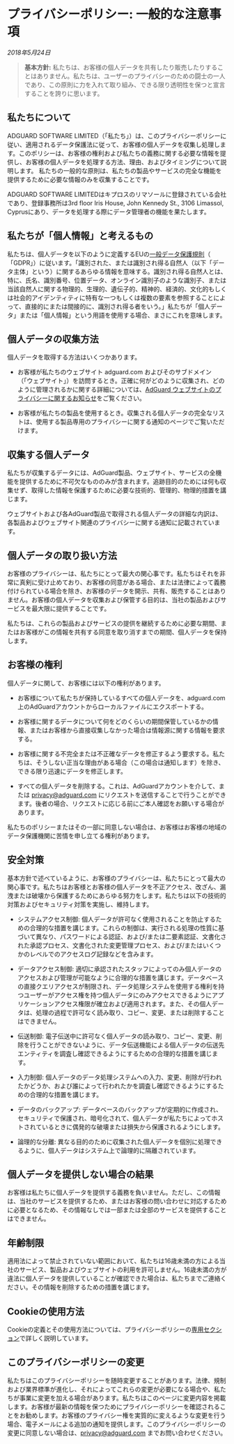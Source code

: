 # プライバシーポリシー: 一般的な注意事項
*2018年5月24日*

> **基本方針:** 私たちは、お客様の個人データを共有したり販売したりすることはありません。私たちは、ユーザーのプライバシーのための闘士の一人であり、この原則に力を入れて取り組み、できる限り透明性を保つと宣言することを誇りに思います。

## 私たちについて

ADGUARD SOFTWARE LIMITED（「私たち」）は、このプライバシーポリシーに従い、適用されるデータ保護法に従って、お客様の個人データを収集し処理します。このポリシーは、お客様の権利および私たちの義務に関する必要な情報を提供し、お客様の個人データを処理する方法、理由、およびタイミングについて説明します。
私たちの一般的な原則は、私たちの製品やサービスの完全な機能を提供するために必要な情報のみを収集することです。

ADGUARD SOFTWARE LIMITEDはキプロスのリマソールに登録されている会社であり、登録事務所は3rd floor Iris House, John Kennedy St., 3106 Limassol, Cyprusにあり、データを処理する際にデータ管理者の機能を果たします。

## 私たちが「個人情報」と考えるもの

私たちは、個人データを以下のように定義するEUの[一般データ保護規則](http://eur-lex.europa.eu/legal-content/EN/TXT/PDF/?uri=CELEX:32016R0679&from=EN)（ 「GDPR」）に従います。「識別された、または識別され得る自然人（以下「データ主体」という）に関するあらゆる情報を意味する。識別され得る自然人とは、特に、氏名、識別番号、位置データ、オンライン識別子のような識別子、または当該自然人に関する物理的、生理的、遺伝子的、精神的、経済的、文化的もしくは社会的アイデンティティに特有な一つもしくは複数の要素を参照することによって、直接的にまたは間接的に、識別され得る者をいう。」私たちが「個人データ」または「個人情報」という用語を使用する場合、まさにこれを意味します。

## 個人データの収集方法

個人データを取得する方法はいくつかあります。

* お客様が私たちのウェブサイト adguard.com およびそのサブドメイン（「ウェブサイト」）を訪問するとき。正確に何がどのように収集され、どのように管理されるかに関する詳細については、[AdGuard ウェブサイトのプライバシーに関するお知らせ](https://adguard.com/privacy/website.html)をご覧ください。

* お客様が私たちの製品を使用するとき。収集される個人データの完全なリストは、使用する製品専用のプライバシーに関する通知のページでご覧いただけます。

## 収集する個人データ

私たちが収集するデータには、AdGuard製品、ウェブサイト、サービスの全機能を提供するために不可欠なもののみが含まれます。追跡目的のためには何も収集せず、取得した情報を保護するために必要な技術的、管理的、物理的措置を講じます。

ウェブサイトおよび各AdGuard製品で取得される個人データの詳細な内訳は、各製品およびウェブサイト関連のプライバシーに関する通知に記載されています。

## 個人データの取り扱い方法

お客様のプライバシーは、私たちにとって最大の関心事です。私たちはそれを非常に真剣に受け止めており、お客様の同意がある場合、または法律によって義務付けられている場合を除き、お客様のデータを開示、共有、販売することはありません。お客様の個人データを収集および保管する目的は、当社の製品およびサービスを最大限に提供することです。

私たちは、これらの製品およびサービスの提供を継続するために必要な期間、またはお客様がこの情報を共有する同意を取り消すまでの期間、個人データを保持します。

## お客様の権利

個人データに関して、お客様には以下の権利があります。

* お客様について私たちが保持しているすべての個人データを、adguard.com 上のAdGuardアカウントからローカルファイルにエクスポートする。

* お客様に関するデータについて何をどのくらいの期間保管しているかの情報、またはお客様から直接収集しなかった場合は情報源に関する情報を要求する。

* お客様に関する不完全または不正確なデータを修正するよう要求する。私たちは、そうしない正当な理由がある場合（この場合は通知します）を除き、できる限り迅速にデータを修正します。

* すべての個人データを削除する。これは、AdGuardアカウントを介して、または privacy@adguard.com にリクエストを送信することで行うことができます。後者の場合、リクエストに応じる前にご本人確認をお願いする場合があります。

私たちのポリシーまたはその一部に同意しない場合は、お客様はお客様の地域のデータ保護機関に苦情を申し立てる権利があります。

## 安全対策

基本方針で述べているように、お客様のプライバシーは、私たちにとって最大の関心事です。私たちはお客様とお客様の個人データを不正アクセス、改ざん、漏洩または破壊から保護するためにあらゆる努力をします。私たちは以下の技術的対策およびセキュリティ対策を実施し、維持します。

* システムアクセス制御: 個人データが許可なく使用されることを防止するための合理的な措置を講じます。これらの制御は、実行される処理の性質に基づいて異なり、パスワードによる認証、および/または二要素認証、文書化された承認プロセス、文書化された変更管理プロセス、および/またはいくつかのレベルでのアクセスログ記録などを含みます。

* データアクセス制御: 適切に承認されたスタッフによってのみ個人データのアクセスおよび管理が可能なように合理的な措置を講じます。データベースの直接クエリアクセスが制限され、データ処理システムを使用する権利を持つユーザーがアクセス権を持つ個人データにのみアクセスできるようにアプリケーションアクセス権限が確立および適用されます。また、その個人データは、処理の過程で許可なく読み取り、コピー、変更、または削除することはできません。

* 伝送制御: 電子伝送中に許可なく個人データの読み取り、コピー、変更、削除を行うことができないように、データ伝送機能による個人データの伝送先エンティティを調査し確認できるようにするための合理的な措置を講じます。

* 入力制御: 個人データのデータ処理システムへの入力、変更、削除が行われたかどうか、および誰によって行われたかを調査し確認できるようにするための合理的な措置を講じます。

* データのバックアップ: データベースのバックアップが定期的に作成され、セキュリティで保護され、暗号化されて、個人データが私たちによってホストされているときに偶発的な破壊または損失から保護されるようにします。

* 論理的な分離: 異なる目的のために収集された個人データを個別に処理できるように、個人データはシステム上で論理的に隔離されています。

## 個人データを提供しない場合の結果

お客様は私たちに個人データを提供する義務を負いません。ただし、この情報は、当社のサービスを提供するため、またはお客様の問い合わせに対応するために必要となるため、その情報なしでは一部または全部のサービスを提供することはできません。

## 年齢制限

適用法によって禁止されていない範囲において、私たちは16歳未満の方による当社のサービス、製品およびウェブサイトの利用を許可しません。16歳未満の方が違法に個人データを提供していることが確認できた場合は、私たちまでご連絡ください。その情報を削除するための措置を講じます。

## Cookieの使用方法

Cookieの定義とその使用方法については、プライバシーポリシーの[専用セクション](https://adguard.com/privacy/website.html#anchor-1)で詳しく説明しています。

## このプライバシーポリシーの変更

私たちはこのプライバシーポリシーを随時変更することがあります。法律、規制および業界標準が進化し、それによってこれらの変更が必要になる場合や、私たちが事業に変更を加える場合があります。私たちはこのページに変更内容を掲載します。お客様が最新の情報を保つためにプライバシーポリシーを確認されることをお勧めします。お客様のプライバシー権を実質的に変えるような変更を行う場合、電子メールによる追加の通知を提供します。このプライバシーポリシーの変更に同意しない場合は、privacy@adguard.com までお問い合わせください。
